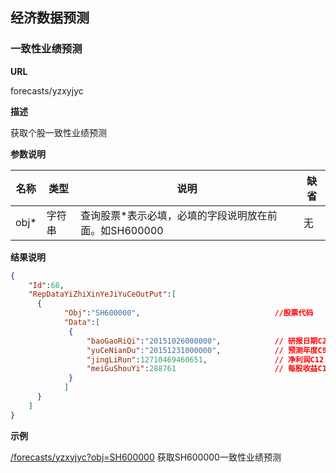 ## 经济数据预测

### 一致性业绩预测

**URL**

forecasts/yzxyjyc

**描述**

获取个股一致性业绩预测

**参数说明**


|名称|类型|说明|缺省|
| -------- | -------- | -------- | -------- |
|obj\*|字符串|查询股票\*表示必填，必填的字段说明放在前面。如SH600000|无|


**结果说明**

```json
{
    "Id":68,
    "RepDataYiZhiXinYeJiYuCeOutPut":[
      {
            "Obj":"SH600000",                              //股票代码
            "Data":[
             {
                 "baoGaoRiQi":"20151026000000",            // 研报日期C2 YYMMDDhhmmss
                 "yuCeNianDu":"20151231000000",            // 预测年度C9 YYMMDDhhmmss
                 "jingLiRun":12710469460651,               // 净利润C12
                 "meiGuShouYi":288761                      // 每股收益C14 EPS
             }
            ]
      }
    ]
}

```

**示例**

[/forecasts/yzxyjyc?obj=SH600000]($APIHOST$/forecasts/yzxyjyc?obj=SH600000)
获取SH600000一致性业绩预测

